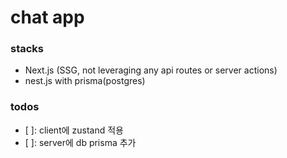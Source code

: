 # chat app

### stacks

- Next.js (SSG, not leveraging any api routes or server actions)
- nest.js with prisma(postgres)

### todos

- [ ]: client에 zustand 적용
- [ ]: server에 db prisma 추가
